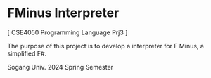 # FMinus Interpreter 
[ CSE4050 Programming Language Prj3 ]

The purpose of this project is to develop a interpreter for F Minus, a simplified F#.

Sogang Univ. 2024 Spring Semester
